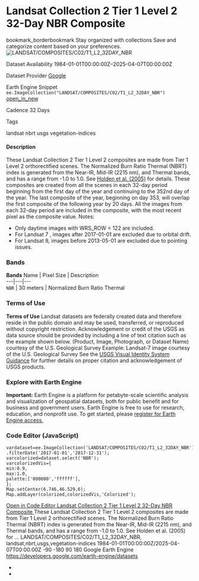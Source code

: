  
#  Landsat Collection 2 Tier 1 Level 2 32-Day NBR Composite 
bookmark_borderbookmark Stay organized with collections  Save and categorize content based on your preferences. 
![LANDSAT/COMPOSITES/C02/T1_L2_32DAY_NBR](https://developers.google.com/earth-engine/datasets/images/LANDSAT/LANDSAT_COMPOSITES_C02_T1_L2_32DAY_NBR_sample.png) 

Dataset Availability
    1984-01-01T00:00:00Z–2025-04-07T00:00:00Z 

Dataset Provider
     [ Google ](https://earthengine.google.com) 

Earth Engine Snippet
     `    ee.ImageCollection("LANDSAT/COMPOSITES/C02/T1_L2_32DAY_NBR")   ` [ open_in_new ](https://code.earthengine.google.com/?scriptPath=Examples:Datasets/LANDSAT/LANDSAT_COMPOSITES_C02_T1_L2_32DAY_NBR) 

Cadence
    32 Days 

Tags
    
landsat
nbrt
usgs
vegetation-indices
#### Description
These Landsat Collection 2 Tier 1 Level 2 composites are made from Tier 1 Level 2 orthorectified scenes.
The Normalized Burn Ratio Thermal (NBRT) index is generated from the Near-IR, Mid-IR (2215 nm), and Thermal bands, and has a range from -1.0 to 1.0. See [Holden et al. (2005)](https://www.tandfonline.com/doi/abs/10.1080/01431160500239008) for details.
These composites are created from all the scenes in each 32-day period beginning from the first day of the year and continuing to the 352nd day of the year. The last composite of the year, beginning on day 353, will overlap the first composite of the following year by 20 days. All the images from each 32-day period are included in the composite, with the most recent pixel as the composite value.
Notes:
  * Only daytime images with WRS_ROW < 122 are included.
  * For Landsat 7 , images after 2017-01-01 are excluded due to orbital drift.
  * For Landsat 8, images before 2013-05-01 are excluded due to pointing issues.


### Bands
**Bands**
Name | Pixel Size | Description  
---|---|---  
`NBR` |  30 meters  | Normalized Burn Ratio Thermal  
### Terms of Use
**Terms of Use**
Landsat datasets are federally created data and therefore reside in the public domain and may be used, transferred, or reproduced without copyright restriction.
Acknowledgement or credit of the USGS as data source should be provided by including a line of text citation such as the example shown below.
(Product, Image, Photograph, or Dataset Name) courtesy of the U.S. Geological Survey
Example: Landsat-7 image courtesy of the U.S. Geological Survey
See the [USGS Visual Identity System Guidance](https://www.usgs.gov/information-policies-and-instructions/usgs-visual-identity-system) for further details on proper citation and acknowledgement of USGS products.
### Explore with Earth Engine
**Important:** Earth Engine is a platform for petabyte-scale scientific analysis and visualization of geospatial datasets, both for public benefit and for business and government users. Earth Engine is free to use for research, education, and nonprofit use. To get started, please [register for Earth Engine access.](https://console.cloud.google.com/earth-engine)
### Code Editor (JavaScript)
```
vardataset=ee.ImageCollection('LANDSAT/COMPOSITES/C02/T1_L2_32DAY_NBR')
.filterDate('2017-01-01','2017-12-31');
varcolorized=dataset.select('NBR');
varcolorizedVis={
min:0.9,
max:1.0,
palette:['000000','ffffff'],
};
Map.setCenter(6.746,46.529,6);
Map.addLayer(colorized,colorizedVis,'Colorized');
```
[ Open in Code Editor ](https://code.earthengine.google.com/?scriptPath=Examples:Datasets/LANDSAT/LANDSAT_COMPOSITES_C02_T1_L2_32DAY_NBR)
[ Landsat Collection 2 Tier 1 Level 2 32-Day NBR Composite ](https://developers.google.com/earth-engine/datasets/catalog/LANDSAT_COMPOSITES_C02_T1_L2_32DAY_NBR)
These Landsat Collection 2 Tier 1 Level 2 composites are made from Tier 1 Level 2 orthorectified scenes. The Normalized Burn Ratio Thermal (NBRT) index is generated from the Near-IR, Mid-IR (2215 nm), and Thermal bands, and has a range from -1.0 to 1.0. See Holden et al. (2005) for …
LANDSAT/COMPOSITES/C02/T1_L2_32DAY_NBR, landsat,nbrt,usgs,vegetation-indices 
1984-01-01T00:00:00Z/2025-04-07T00:00:00Z
-90 -180 90 180 
Google Earth Engine
https://developers.google.com/earth-engine/datasets
  * [ ](https://doi.org/https://earthengine.google.com)
  * [ ](https://doi.org/https://developers.google.com/earth-engine/datasets/catalog/LANDSAT_COMPOSITES_C02_T1_L2_32DAY_NBR)


